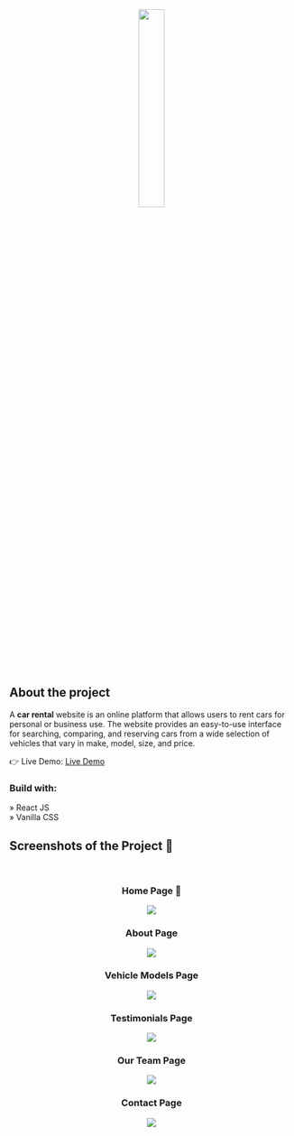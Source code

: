 <div align='center'><img style="width:30%" src='https://user-images.githubusercontent.com/105128267/218077760-5694a4ac-4e37-4de7-b31f-268ccd27400a.png'/></div>

<h2>About the project</h2>

  <p>A <b>car rental</b> website is an online platform that allows users to rent cars for personal or business use. The website provides an easy-to-use interface for searching, comparing, and reserving cars from a wide selection of vehicles that vary in make, model, size, and price.</p>

👉 Live Demo: <a href='https://car-rental-emodeth.vercel.app/'>Live Demo</a>

<h3>Build with:</h3>

» React JS<br>
» Vanilla CSS

<h2>Screenshots of the Project 📸</h2>
<br>
<h3 align='center'>Home Page 🏡</h3>

<div align='center'>
<img src='[https://i.hizliresim.com/vyu4gyw.png](https://i.hizliresim.com/nx1dc1p.png)'/>

<h3 align='center'>About Page</h3>

<div align='center'>
<img src='https://i.hizliresim.com/nx1dc1p.png'/>

<h3 align='center'>Vehicle Models Page</h3>

<div align='center'>
<img src='https://i.hizliresim.com/i5fz4ej.png'/>

<h3 align='center'>Testimonials Page</h3>

<div align='center'>
<img src='https://i.hizliresim.com/rctkkwb.png'/>

<h3 align='center'>Our Team Page</h3>

<div align='center'>
<img src='https://i.hizliresim.com/4z7f6oo.png'/>

<h3 align='center'>Contact Page</h3>

<div align='center'>
<img src='https://i.hizliresim.com/vyu4gyw.png'/>

</div>
